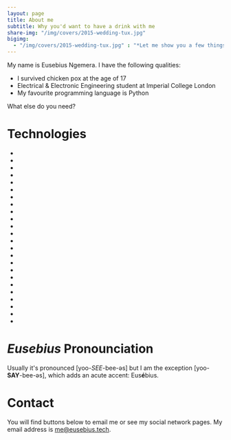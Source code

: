 ```yaml
---
layout: page
title: About me
subtitle: Why you'd want to have a drink with me
share-img: "/img/covers/2015-wedding-tux.jpg"
bigimg:
  - "/img/covers/2015-wedding-tux.jpg" : "*Let me show you a few things*"
---
```


My name is Eusebius Ngemera. I have the following qualities:

- I survived chicken pox at the age of 17
- Electrical & Electronic Engineering student at Imperial College London
- My favourite programming language is Python

What else do you need?

# Technologies


<ul class="list-inline text-center">
  <li title="Amazon Web Services">
    <span class="fa-stack fa-lg">
      <i class="fa fa-amazon fa-stack-1x"></i>
    </span>
  </li>
  <li>
    <span class="fa-stack fa-lg">
      <i class="fa fa-android fa-stack-1x"></i>
    </span>
  </li>
  <li>
    <span class="fa-stack fa-lg">
      <i class="fa fa-bluetooth-b fa-stack-1x"></i>
    </span>
  </li>
  <li>
    <span class="fa-stack fa-lg">
      <i class="fa fa-chrome fa-stack-1x"></i>
    </span>
  </li>
  <li>
    <span class="fa-stack fa-lg">
      <i class="fa fa-facebook fa-stack-1x"></i>
    </span>
  </li>
  <li title="Font Awesome">
    <span class="fa-stack fa-lg">
      <i class="fa fa-font-awesome fa-stack-1x"></i>
    </span>
  </li>
  <li>
    <span class="fa-stack fa-lg">
      <i class="fa fa-git fa-stack-1x"></i>
    </span>
  </li>
  <li>
    <span class="fa-stack fa-lg">
      <i class="fa fa-github fa-stack-1x"></i>
    </span>
  </li>
  <li>
    <span class="fa-stack fa-lg">
      <i class="fa fa-google fa-stack-1x"></i>
    </span>
  </li>
  <li>
    <span class="fa-stack fa-lg">
      <i class="fa fa-google-plus fa-stack-1x"></i>
    </span>
  </li>
  <li>
    <span class="fa-stack fa-lg">
      <i class="fa fa-instagram fa-stack-1x"></i>
    </span>
  </li>
  <li>
    <span class="fa-stack fa-lg">
      <i class="fa fa-linux fa-stack-1x"></i>
    </span>
  </li>
  <li>
    <a href="/donate" title="PayPal donation">
      <span class="fa-stack fa-lg">
        <i class="fa fa-paypal fa-stack-1x"></i>
      </span>
    </a>
  </li>
  <li>
    <span class="fa-stack fa-lg">
      <i class="fa fa-skype fa-stack-1x"></i>
    </span>
  </li>
  <li>
    <span class="fa-stack fa-lg">
      <i class="fa fa-slack fa-stack-1x"></i>
    </span>
  </li>
  <li>
    <span class="fa-stack fa-lg">
      <i class="fa fa-snapchat-ghost fa-stack-1x"></i>
    </span>
  </li>
  <li>
    <span class="fa-stack fa-lg">
      <i class="fa fa-spotify fa-stack-1x"></i>
    </span>
  </li>
  <li>
    <span class="fa-stack fa-lg">
      <i class="fa fa-stack-overflow fa-stack-1x"></i>
    </span>
  </li>
  <li>
    <span class="fa-stack fa-lg">
      <i class="fa fa-trello fa-stack-1x"></i>
    </span>
  </li>
  <li>
    <span class="fa-stack fa-lg">
      <i class="fa fa-tripadvisor fa-stack-1x"></i>
    </span>
  </li>
  <li>
    <span class="fa-stack fa-lg">
      <i class="fa fa-usb fa-stack-1x"></i>
    </span>
  </li>
  <li>
    <span class="fa-stack fa-lg">
      <i class="fa fa-whatsapp fa-stack-1x"></i>
    </span>
  </li>
  <li>
    <span class="fa-stack fa-lg">
      <i class="fa fa-wikipedia-w fa-stack-1x"></i>
    </span>
  </li>
  <li>
    <span class="fa-stack fa-lg">
      <i class="fa fa-youtube fa-stack-1x"></i>
    </span>
  </li>
</ul>


# *Eusebius* Pronounciation

Usually it's pronounced [yoo-*SEE*-bee-əs] but I am the exception [yoo-**SAY**-bee-əs], which adds an acute accent: Eus**é**bius.


# Contact

You will find buttons below to email me or see my social network pages. My email address is [me@eusebius.tech](mailto:me@eusebius.tech).